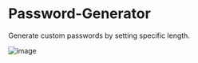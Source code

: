 # Password-Generator

Generate custom passwords by setting specific length.

![image](https://user-images.githubusercontent.com/81107456/219961392-f018e166-9e47-4fbf-a04d-8adef736c16f.png)

